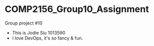 # COMP2156_Group10_Assignment
Group project #10

- This is Jodie Siu 1013590
- I love DevOps, it's so fancy & fun.
